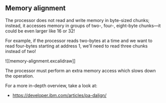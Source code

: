 ## Memory alignment

The processor does not read and write memory in byte-sized chunks; instead, it accesses memory in groups of two-, four-, eight-byte chunks—it could be even larger like 16 or 32!

For example, if the processor reads two-bytes at a time and we want to read four-bytes starting at address 1, we'll need to read three chunks instead of two!

![[memory-alignment.excalidraw]]

The processor must perform an extra memory access which slows down the operation.

For a more in-depth overview, take a look at:

- https://developer.ibm.com/articles/pa-dalign/
